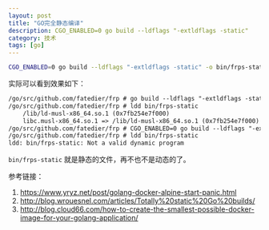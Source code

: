 ```yaml
---
layout: post
title: "GO完全静态编译"
description: CGO_ENABLED=0 go build --ldflags "-extldflags -static"
category: 技术
tags: [go]
---
```




```sh
CGO_ENABLED=0 go build --ldflags "-extldflags -static" -o bin/frps-static ./cmd/frps
```

实际可以看到效果如下：

```txt
/go/src/github.com/fatedier/frp # go build --ldflags "-extldflags -static" -o bin/frps-static ./cmd/frps
/go/src/github.com/fatedier/frp # ldd bin/frps-static
    /lib/ld-musl-x86_64.so.1 (0x7fb254e7f000)
    libc.musl-x86_64.so.1 => /lib/ld-musl-x86_64.so.1 (0x7fb254e7f000)
/go/src/github.com/fatedier/frp # CGO_ENABLED=0 go build --ldflags "-extldflags -static" -o bin/frps-static ./cmd/frps
/go/src/github.com/fatedier/frp # ldd bin/frps-static
ldd: bin/frps-static: Not a valid dynamic program
```

`bin/frps-static` 就是静态的文件，再不也不是动态的了。


参考链接：

1. https://www.yryz.net/post/golang-docker-alpine-start-panic.html
2. http://blog.wrouesnel.com/articles/Totally%20static%20Go%20builds/
3. http://blog.cloud66.com/how-to-create-the-smallest-possible-docker-image-for-your-golang-application/


